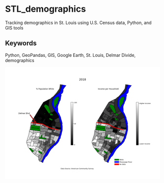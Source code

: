 # STL_demographics
Tracking demographics in St. Louis using U.S. Census data, Python, and GIS tools

## Keywords
Python, GeoPandas, GIS, Google Earth, St. Louis, Delmar Divide, demographics

![STL_example_image](/StLouis/video/old/STLouis_00018.png)
